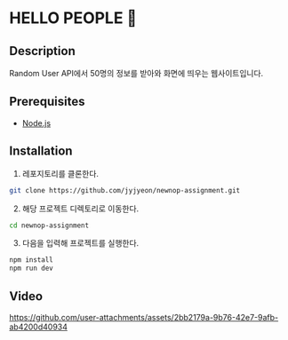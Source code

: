 # HELLO PEOPLE 👋

## Description

Random User API에서 50명의 정보를 받아와 화면에 띄우는 웹사이트입니다.

## Prerequisites

- [Node.js](https://nodejs.org/en)

## Installation

1. 레포지토리를 클론한다.

```bash
git clone https://github.com/jyjyeon/newnop-assignment.git
```

2. 해당 프로젝트 디렉토리로 이동한다.

```bash
cd newnop-assignment
```

3. 다음을 입력해 프로젝트를 실행한다.

```bash
npm install
npm run dev
```

## Video

https://github.com/user-attachments/assets/2bb2179a-9b76-42e7-9afb-ab4200d40934

